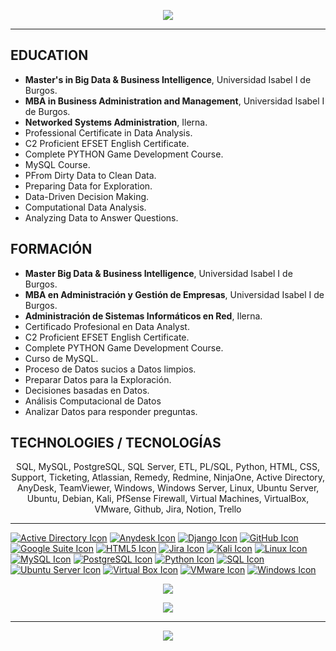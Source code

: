<p align="center">
  <img src="https://readme-typing-svg.demolab.com?font=Play&size=60&pause=2000&color=green&center=true&random=true&width=700&height=79&lines=SETHEJINN" />
</a></p>
        
<hr style="border-color:green;">
<p></p>

## EDUCATION
- **Master's in Big Data & Business Intelligence**, Universidad Isabel I de Burgos.
- **MBA in Business Administration and Management**, Universidad Isabel I de Burgos.
- **Networked Systems Administration**, Ilerna.
- Professional Certificate in Data Analysis.
- C2 Proficient EFSET English Certificate.
- Complete PYTHON Game Development Course.
- MySQL Course.
- PFrom Dirty Data to Clean Data.
- Preparing Data for Exploration.
- Data-Driven Decision Making.
- Computational Data Analysis.
- Analyzing Data to Answer Questions.

## FORMACIÓN
- **Master Big Data & Business Intelligence**, Universidad Isabel I de Burgos.
- **MBA en Administración y Gestión de Empresas**, Universidad Isabel I de Burgos.
- **Administración de Sistemas Informáticos en Red**, Ilerna.
- Certificado Profesional en Data Analyst.
- C2 Proficient EFSET English Certificate.
- Complete PYTHON Game Development Course.
- Curso de MySQL.
- Proceso de Datos sucios a Datos limpios.
- Preparar Datos para la Exploración.
- Decisiones basadas en Datos.
- Análisis Computacional de Datos
- Analizar Datos para responder preguntas.

## TECHNOLOGIES / TECNOLOGÍAS
<p align="center"> SQL, MySQL, PostgreSQL, SQL Server, ETL, PL/SQL, Python, HTML, CSS, Support, Ticketing, Atlassian, Remedy, Redmine, NinjaOne, Active Directory, AnyDesk, TeamViewer, Windows, Windows Server, Linux, Ubuntu Server, Ubuntu, Debian, Kali, PfSense Firewall, Virtual Machines, VirtualBox, VMware, Github, Jira, Notion, Trello </p>

<hr style="border-color:green;">
<p></p>

[![Active Directory Icon](https://img.icons8.com/color/32/000000/active-directory.png)](https://www.microsoft.com/en-us/cloud-platform/active-directory)
[![Anydesk Icon](https://img.icons8.com/color/32/000000/anydesk.png)](https://www.anydesk.com/)
[![Django Icon](https://img.icons8.com/color/48/000000/django.png)](https://www.djangoproject.com/)
[![GitHub Icon](https://img.icons8.com/fluent/48/000000/github.png)](https://github.com/)
[![Google Suite Icon](https://img.icons8.com/color/32/000000/google-logo.png)](https://gsuite.google.com/)
[![HTML5 Icon](https://img.icons8.com/color/48/000000/html-5.png)](https://developer.mozilla.org/en-US/docs/Web/Guide/HTML/HTML5)
[![Jira Icon](https://img.icons8.com/color/48/000000/jira.png)](https://www.atlassian.com/software/jira)
[![Kali Icon](https://img.icons8.com/color/48/000000/kali-linux.png)](https://www.kali.org/)
[![Linux Icon](https://img.icons8.com/color/48/000000/linux.png)](https://www.linux.org/)
[![MySQL Icon](https://img.icons8.com/ios-filled/50/000000/mysql-logo.png)](https://www.mysql.com/)
[![PostgreSQL Icon](https://img.icons8.com/color/48/000000/postgreesql.png)](https://www.postgresql.org/)
[![Python Icon](https://img.icons8.com/color/48/000000/python.png)](https://www.python.org/)
[![SQL Icon](https://img.icons8.com/color/48/000000/sql.png)](https://en.wikipedia.org/wiki/SQL)
[![Ubuntu Server Icon](https://img.icons8.com/color/48/000000/ubuntu.png)](https://ubuntu.com/server)
[![Virtual Box Icon](https://img.icons8.com/color/48/000000/virtualbox.png)](https://www.virtualbox.org/)
[![VMware Icon](https://img.icons8.com/color/48/000000/vmware.png)](https://www.vmware.com/)
[![Windows Icon](https://img.icons8.com/color/48/000000/windows-10.png)](https://www.microsoft.com/en-us/windows)

<p align="center">
      <img src="https://github-readme-stats.vercel.app/api?username=sethejinn&theme=transparent&show_icons=true">
      <a href="https://github.com/iceyami/github-readme-stats">
      </a><p>
        
<p align="center">
<a href=https://github.com/sethejinn">
  <img align="center" src="https://github-readme-stats.vercel.app/api/top-langs/?username=sethejinn&langs_count=8" />
</a></p>

<hr style="border-color:green;">
<p></p>

<p align="center">
    <img src="https://img.freepik.com/premium-photo/intelligence-analyst-soldier-analyzing-data-information-scre-poster-design-2d-a4-creative-ideas_655090-1124832.jpg">
